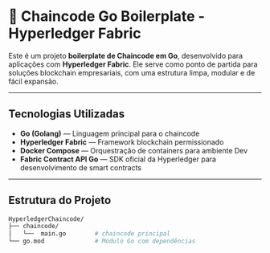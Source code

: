 # 🔗 Chaincode Go Boilerplate - Hyperledger Fabric

Este é um projeto **boilerplate de Chaincode em Go**, desenvolvido para aplicações com **Hyperledger Fabric**. Ele serve como ponto de partida para soluções blockchain empresariais, com uma estrutura limpa, modular e de fácil expansão.

---

## Tecnologias Utilizadas

- **Go (Golang)** — Linguagem principal para o chaincode
- **Hyperledger Fabric** — Framework blockchain permissionado
- **Docker Compose** — Orquestração de containers para ambiente Dev
- **Fabric Contract API Go** — SDK oficial da Hyperledger para desenvolvimento de smart contracts

---

## Estrutura do Projeto

```bash
HyperledgerChaincode/
├── chaincode/
│   └──  main.go        # chaincode principal
└── go.mod              # Módulo Go com dependências
```